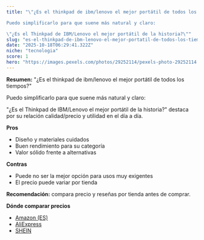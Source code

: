```yaml
---
title: "\"¿Es el thinkpad de ibm/lenovo el mejor portátil de todos los tiempos?\" 

Puedo simplificarlo para que suene más natural y claro:

\"¿Es el Thinkpad de IBM/Lenovo el mejor portátil de la historia?\""
slug: "es-el-thinkpad-de-ibm-lenovo-el-mejor-portatil-de-todos-los-tiempos-puedo-simpli"
date: "2025-10-18T06:29:41.322Z"
niche: "tecnologia"
score: 1
hero: "https://images.pexels.com/photos/29252114/pexels-photo-29252114.jpeg?auto=compress&cs=tinysrgb&fit=crop&h=627&w=1200&auto=compress&cs=tinysrgb&w=1200&h=675&fit=crop"
---
```


**Resumen:** "¿Es el thinkpad de ibm/lenovo el mejor portátil de todos los tiempos?" 

Puedo simplificarlo para que suene más natural y claro:

"¿Es el Thinkpad de IBM/Lenovo el mejor portátil de la historia?" destaca por su relación calidad/precio y utilidad en el día a día.

**Pros**
- Diseño y materiales cuidados
- Buen rendimiento para su categoría
- Valor sólido frente a alternativas

**Contras**
- Puede no ser la mejor opción para usos muy exigentes
- El precio puede variar por tienda

**Recomendación:** compara precio y reseñas por tienda antes de comprar.

**Dónde comparar precios**
- [Amazon (ES)](https://www.amazon.es/s?k=%22%C2%BFEs%20el%20thinkpad%20de%20ibm%2Flenovo%20el%20mejor%20port%C3%A1til%20de%20todos%20los%20tiempos%3F%22%20%0A%0APuedo%20simplificarlo%20para%20que%20suene%20m%C3%A1s%20natural%20y%20claro%3A%0A%0A%22%C2%BFEs%20el%20Thinkpad%20de%20IBM%2FLenovo%20el%20mejor%20port%C3%A1til%20de%20la%20historia%3F%22&tag=teknovashop25-21)
- [AliExpress](https://www.aliexpress.com/wholesale?SearchText=%22%C2%BFEs%20el%20thinkpad%20de%20ibm%2Flenovo%20el%20mejor%20port%C3%A1til%20de%20todos%20los%20tiempos%3F%22%20%0A%0APuedo%20simplificarlo%20para%20que%20suene%20m%C3%A1s%20natural%20y%20claro%3A%0A%0A%22%C2%BFEs%20el%20Thinkpad%20de%20IBM%2FLenovo%20el%20mejor%20port%C3%A1til%20de%20la%20historia%3F%22)
- [SHEIN](https://www.shein.com/pdsearch/%22%C2%BFEs%20el%20thinkpad%20de%20ibm%2Flenovo%20el%20mejor%20port%C3%A1til%20de%20todos%20los%20tiempos%3F%22%20%0A%0APuedo%20simplificarlo%20para%20que%20suene%20m%C3%A1s%20natural%20y%20claro%3A%0A%0A%22%C2%BFEs%20el%20Thinkpad%20de%20IBM%2FLenovo%20el%20mejor%20port%C3%A1til%20de%20la%20historia%3F%22)
